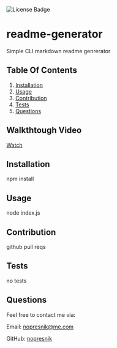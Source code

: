 
  ![License Badge](https://img.shields.io/badge/License-MIT-BLUE)
  # readme-generator
  Simple CLI markdown readme genrerator
  ## Table Of Contents
  1. [Installation](#Installation)
  2. [Usage](#Usage)
  3. [Contribution](#Contribution)
  4. [Tests](#Tests)
  5. [Questions](#Questions)

  ## Walkthtough Video
  [Watch](https://drive.google.com/file/d/1eDy13o-Gz5HMUkCuo-SVntpHxuKb90G2/view)

  ## Installation
  npm install

  ## Usage
  node index.js

  ## Contribution
  github pull reqs

  ## Tests
  no tests

  ## Questions
  Feel free to contact me via:

  Email: [nopresnik@me.com](mailto:nopresnik@me.com)
  
  GitHub: [nopresnik](https://github.com/nopresnik)
  